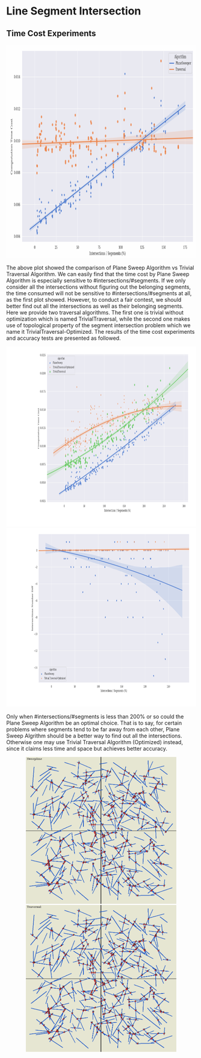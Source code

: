 # Line Segment Intersection

## Time Cost Experiments

<div align=center>
<img src="https://github.com/ChenZhouUC/GeoChain/blob/master/Topics/Line%20Segment%20Intersection/analysis_1.png" alt="sweepline_anal1" width="1000" height="567"/>
</div>

The above plot showed the comparison of Plane Sweep Algorithm vs Trivial Traversal Algorithm. We can easily find that the time cost by Plane Sweep Algorithm is especially sensitive to #intersections/#segments. If we only consider all the intersections without figuring out the belonging segments, the time consumed will not be sensitive to #intersections/#segments at all, as the first plot showed. However, to conduct a fair contest, we should better find out all the intersections as well as their belonging segments. Here we provide two traversal algorithms. The first one is trivial without optimization which is named TrivialTraversal, while the second one makes use of topological property of the segment intersection problem which we name it TrivialTraversal-Optimized. The results of the time cost experiments and accuracy tests are presented as followed.

<div align=center>
<img src="https://github.com/ChenZhouUC/GeoChain/blob/master/Topics/Line%20Segment%20Intersection/analysis_2.png" alt="sweepline_anal2" width="1000" height="478"/>
<img src="https://github.com/ChenZhouUC/GeoChain/blob/master/Topics/Line%20Segment%20Intersection/analysis_3.png" alt="sweepline_anal3" width="1000" height="476"/>
</div>

Only when #intersections/#segments is less than 200% or so could the Plane Sweep Algorithm be an optimal choice. That is to say, for certain problems where segments tend to be far away from each other, Plane Sweep Algrithm should be a better way to find out all the intersections. Otherwise one may use Trivial Traversal Algorithm (Optimized) instead, since it claims less time and space but achieves better accuracy.

<div align=center>
<img src="https://github.com/ChenZhouUC/GeoChain/blob/master/Topics/Line%20Segment%20Intersection/Sweepline.png" alt="sweepline" width="400" height="390"/>
<img src="https://github.com/ChenZhouUC/GeoChain/blob/master/Topics/Line%20Segment%20Intersection/Traversal.png" alt="traversal" width="400" height="390"/>
</div>
